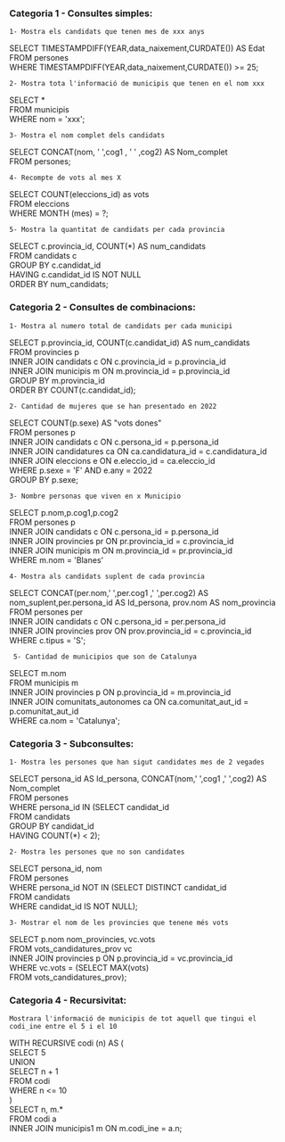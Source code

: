 ### Categoria 1 - Consultes simples:

``1- Mostra els candidats que tenen mes de xxx anys``

SELECT TIMESTAMPDIFF(YEAR,data_naixement,CURDATE()) AS Edat<br>
	FROM persones<br>
WHERE TIMESTAMPDIFF(YEAR,data_naixement,CURDATE()) >= 25;


``2- Mostra tota l'informació de municipis que tenen en el nom xxx``

SELECT *<br>
	FROM municipis<br>
WHERE nom = 'xxx';

``3- Mostra el nom complet dels candidats``

SELECT CONCAT(nom, ' ',cog1 , ' ' ,cog2) AS Nom_complet<br>
	FROM persones;

``4- Recompte de vots al mes X``

SELECT COUNT(eleccions_id) as vots<br>
	FROM eleccions<br>
WHERE MONTH (mes) = ?;

``5- Mostra la quantitat de candidats per cada provincia``

SELECT c.provincia_id, COUNT(*) AS num_candidats <br>
	  FROM candidats c<br>
	GROUP BY c.candidat_id<br>
    HAVING c.candidat_id IS NOT NULL<br>
    ORDER BY num_candidats;


### Categoria 2 - Consultes de combinacions:

``1- Mostra al numero total de candidats per cada municipi``

SELECT p.provincia_id, COUNT(c.candidat_id) AS num_candidats <br>
FROM provincies p <br>
INNER JOIN candidats c ON c.provincia_id = p.provincia_id <br>
INNER JOIN municipis m ON m.provincia_id = p.provincia_id <br>
GROUP BY m.provincia_id <br>
ORDER BY COUNT(c.candidat_id);
	
``2- Cantidad de mujeres que se han presentado en 2022``

SELECT COUNT(p.sexe) AS "vots dones" <br>
	FROM persones p <br>
    INNER JOIN candidats c ON c.persona_id = p.persona_id <br>
    INNER JOIN candidatures ca ON ca.candidatura_id = c.candidatura_id <br>
    INNER JOIN eleccions e ON e.eleccio_id = ca.eleccio_id <br>
WHERE p.sexe = 'F' AND e.any = 2022 <br>
GROUP BY p.sexe;

``3- Nombre personas que viven en x Municipio``

SELECT p.nom,p.cog1,p.cog2 <br>
	FROM persones p <br>
    INNER JOIN candidats c ON c.persona_id = p.persona_id <br>
    INNER JOIN provincies pr ON pr.provincia_id = c.provincia_id <br>
    INNER JOIN municipis m ON m.provincia_id = pr.provincia_id <br>
WHERE m.nom = 'Blanes'

``4- Mostra als candidats suplent de cada provincia``

SELECT CONCAT(per.nom,' ',per.cog1 ,' ',per.cog2) AS nom_suplent,per.persona_id AS Id_persona, prov.nom AS nom_provincia <br>
	FROM persones per <br>
	INNER JOIN candidats c ON c.persona_id = per.persona_id <br>
	INNER JOIN provincies prov ON prov.provincia_id = c.provincia_id <br>
WHERE c.tipus = 'S';

`` 5- Cantidad de municipios que son de Catalunya``

SELECT m.nom <br>
FROM municipis m <br>
INNER JOIN provincies p ON p.provincia_id = m.provincia_id <br>
INNER JOIN comunitats_autonomes ca ON ca.comunitat_aut_id = p.comunitat_aut_id <br>
WHERE ca.nom = 'Catalunya';
### Categoria 3 - Subconsultes:
``1- Mostra les persones que han sigut candidates mes de 2 vegades``

SELECT persona_id AS Id_persona, CONCAT(nom,' ',cog1 ,' ',cog2) AS Nom_complet <br>
	FROM persones<br>
WHERE persona_id IN (SELECT candidat_id<br>
						FROM candidats<br>
						GROUP BY candidat_id<br>
					HAVING COUNT(*) < 2);<br>

``2- Mostra les persones que no son candidates``

SELECT persona_id, nom <br>
	FROM persones <br>
WHERE persona_id NOT IN (SELECT DISTINCT candidat_id <br>
								FROM candidats <br>
                                WHERE candidat_id IS NOT NULL);

``3- Mostrar el nom de les provincies que tenene més vots``

SELECT p.nom nom_provincies, vc.vots <br>
	FROM vots_candidatures_prov vc <br>
    INNER JOIN provincies p ON p.provincia_id = vc.provincia_id <br>
WHERE vc.vots = (SELECT MAX(vots) <br>
						FROM vots_candidatures_prov); <br>

### Categoria 4 - Recursivitat:

``Mostrara l'informació de municipis de tot aquell que tingui el codi_ine entre el 5 i el 10``

WITH RECURSIVE codi (n) AS (<br>
SELECT 5<br>
UNION<br>
SELECT n + 1<br>
FROM codi<br>
WHERE n <= 10<br>
)<br>
SELECT n, m.*<br>
	FROM codi a<br>
    INNER JOIN municipis1 m ON m.codi_ine = a.n;
